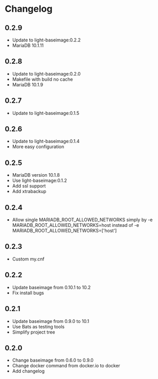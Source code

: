 # Changelog

## 0.2.9
  - Update to light-baseimage:0.2.2
  - MariaDB 10.1.11

## 0.2.8
  - Update to light-baseimage:0.2.0
  - Makefile with build no cache
  - MariaDB 10.1.9

## 0.2.7
  - Update to light-baseimage:0.1.5

## 0.2.6
  - Update to light-baseimage:0.1.4
  - More easy configuration

## 0.2.5
  - MariaDB version 10.1.8
  - Use light-baseimage:0.1.2
  - Add ssl support
  - Add xtrabackup

## 0.2.4
  - Allow single MARIADB_ROOT_ALLOWED_NETWORKS simply by -e MARIADB_ROOT_ALLOWED_NETWORKS=host instead of -e MARIADB_ROOT_ALLOWED_NETWORKS=['host']

## 0.2.3
  - Custom my.cnf

## 0.2.2
  - Update baseimage from 0.10.1 to 10.2
  - Fix install bugs

## 0.2.1
  - Update baseimage from 0.9.0 to 10.1
  - Use Bats as testing tools
  - Simplify project tree

## 0.2.0
  - Change baseimage from 0.6.0 to 0.9.0
  - Change docker command from docker.io to docker
  - Add changelog
